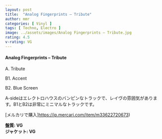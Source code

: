 ```yaml
---
layout: post
title:  "Analog Fingerprints – Tribute"
author: mmr
categories: [ Vinyl ]
tags: [ Techno, Electro ]
image: ../assets/images/Analog Fingerprints – Tribute.jpg
rating: 4.5
v-rating: VG
---
```


#### Analog Fingerprints – Tribute

A. Tribute

B1. Accent

B2. Blue Screen

A-sideはエレクトロハウスのバンピンなトラックで、レイヴの雰囲気があります。B1とB2は非常にミニマルなトラックです。

[メルカリで購入]https://jp.mercari.com/item/m33622720673)


<div class="mt-4 mb-4 d-flex align-items-center">
<strong class="mr-1">盤質: VG</strong>
</div>
<div class="mt-4 mb-4 d-flex align-items-center">
<strong class="mr-1">ジャケット: VG</strong>
</div>
